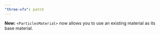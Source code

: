 ```yaml
---
"three-vfx": patch
---
```


**New:** `<ParticlesMaterial>` now allows you to use an existing material as its base material.
